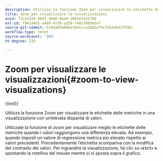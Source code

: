 ```yaml
---
description: Utilizza la funzione Zoom per visualizzare le etichette delle metriche in una visualizzazione con un’elevata disparità di valori.
title: Zoom per visualizzare le visualizzazioni
uuid: f2ce3324-46df-4b86-9aa8-2003e7a327b6
exl-id: f941a8d1-a409-41f0-a258-f40170656def
source-git-commit: b1dda69a606a16dccca30d2a74c7e63dbd27936c
workflow-type: tm+mt
source-wordcount: '103'
ht-degree: 22%

---
```


# Zoom per visualizzare le visualizzazioni{#zoom-to-view-visualizations}

{{eol}}

Utilizza la funzione Zoom per visualizzare le etichette delle metriche in una visualizzazione con un’elevata disparità di valori.

Utilizzate la funzione di zoom per visualizzare meglio le etichette delle metriche quando i valori raggiungono una differenza elevata. Ad esempio, quando imposti un valore di regressione metrica più elevato rispetto ai valori precedenti. Precedentemente l’etichetta scompariva con la modifica del contrasto dei valori. Per ingrandire la visualizzazione, fai clic su **`<Ctrl>`** e spostando la rotellina del mouse mentre ci si sposta sopra il grafico.
